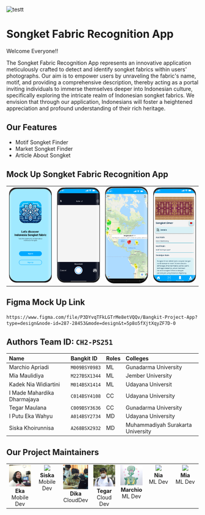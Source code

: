 ![testt](https://github.com/SongketFabricApp/.github/assets/90699197/8c953b9a-459d-4001-b1cf-223be139cbbf)

# Songket Fabric Recognition App

Welcome Everyone!!

The Songket Fabric Recognition App represents an innovative application meticulously crafted to detect and identify songket fabrics within users' photographs. Our aim is to empower users by unraveling the fabric's name, motif, and providing a comprehensive description, thereby acting as a portal inviting individuals to immerse themselves deeper into Indonesian culture, specifically exploring the intricate realm of Indonesian songket fabrics. We envision that through our application, Indonesians will foster a heightened appreciation and profound understanding of their rich heritage.

## Our Features
- Motif Songket Finder
- Market Songket Finder
- Article About Songket

## Mock Up Songket Fabric Recognition App

<table>
  <tr>
    <td align="center"><img src="https://github.com/SongketFabricApp/.github/blob/main/mock%20up%20app/Welcome.png" alt="Welcome" width="200"></td>
    <td align="center"><img src="https://github.com/SongketFabricApp/.github/blob/main/mock%20up%20app/camera.png" alt="Detail Songket" width="200"></td>
    <td align="center"><img src="https://github.com/SongketFabricApp/.github/blob/main/mock%20up%20app/maps.png" alt="Welcome" width="200"></td>
    <td align="center"><img src="https://github.com/SongketFabricApp/.github/blob/main/mock%20up%20app/Detail%20Songket.png" alt="Detail Songket" width="200"></td>
  </tr>
</table>

## Figma Mock Up Link
```
https://www.figma.com/file/P3DYvqTFkLGTrMe8etVQQv/Bangkit-Project-App?type=design&node-id=287-28453&mode=design&t=5p8o5fXjtXqyZF7D-0
```

## Authors Team ID: `CH2-PS251`

| Name        | Bangkit ID            | Roles | Colleges |
| :--------------- | :-------------- |:------| :------|
| Marchio Apriadi           | `M009BSY0983`           | ML | Gunadarma University |
| Mia Maulidiya          | `M227BSX1344`           | ML | Jember University |
| Kadek Nia Widiartini          | `M014BSX1414`            | ML | Udayana Universit |
| I Made Mahardika Dharmajaya          | `C014BSY4108`            | CC | Udayana University |
| Tegar Maulana          | `C009BSY3636`           | CC | Gunadarma University |
| I Putu Eka Wahyu      | `A014BSY2734`           | MD | Udayana University |
| Siska Khoirunnisa      | `A268BSX2932`           | MD | Muhammadiyah Surakarta University |

## Our Project Maintainers 

<table>
  <tbody>
 <tr>
      <td align="center" valign="top" width="14.28%"><a href="https://hanzla.ga"><img src="https://github.com/SongketFabricApp/.github/blob/main/avatar/eka.jpg" width="100px;"/><br /><a><b>Eka</b></a></a><br /><a>Mobile Dev</a></td>
     <td align="center" valign="top" width="14.28%"><a href="https://hanzla.ga"><img src="![siska](https://github.com/SongketFabricApp/.github/assets/90699197/33636520-3260-48e9-b0cb-07dcd39a18fa)" width="100px;"/><br /><a><b>Siska</b></a></a><br /><a>Mobile Dev</a></td>
      <td align="center" valign="top" width="14.28%"><a href="https://hanzla.ga"><img src="https://github.com/SongketFabricApp/.github/blob/main/avatar/dika.jpg" width="100px;""/><br /><a><b>Dika</b></a></a><br /><a>CloudDev</a></td>
     <td align="center" valign="top" width="14.28%"><a href="https://hanzla.ga"><img src="https://github.com/SongketFabricApp/.github/blob/main/avatar/tegar.JPG" width="100px;""/><br /><a><b>Tegar</b></a></a><br /><a>Cloud Dev</a></td>
     <td align="center" valign="top" width="14.28%"><a href="https://hanzla.ga"><img src="https://github.com/SongketFabricApp/.github/blob/main/avatar/chio.jpeg" width="100px;""/><br /><a><b>Marchio</b></a></a><br /><a>ML Dev</a></td>
     <td align="center" valign="top" width="14.28%"><a href="https://hanzla.ga"><img src="![nia](https://github.com/SongketFabricApp/.github/assets/90699197/e99bbe2a-d7ca-4b32-a337-4627f3665762)" width="100px;"/><br /><a><b>Nia</b></a></a><br /><a>ML Dev</a></td>
      <td align="center" valign="top" width="14.28%"><a href="https://hanzla.ga"><img src="![mia](https://github.com/SongketFabricApp/.github/assets/90699197/59d7999d-4e8d-4c82-baeb-7b25150907f1)" width="100px;"/><br /><a><b>Mia</b></a></a><br /><a>ML Dev</a></td>
    </tr>
 </tbody>
</table>


